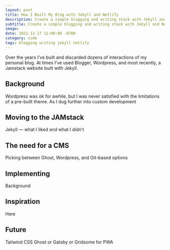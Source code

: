 ```yaml
---
layout: post
title: How I Built My Blog with Jekyll and Netlify
description: Create a simple blogging and writing stack with Jekyll and Netlify
subtitle: Create a simple blogging and writing stack with Jekyll and Netlify
image: 
date: 2021-11-17 12:00:00 -0700
category: code
tags: blogging writing jekyll netlify
---
```


Over the years I’ve built and discarded dozens of interactions of my personal blog. At times I’ve used Blogger, Wordpress, and most recently, a Jamstack website built with Jekyll.

## Background

Wordpress was ok for awhile, but I was never satisfied with the limitations of a pre-built theme. As I dug further into custom development

## Moving to the JAMstack

Jekyll — what I liked and what I didn’t

## The need for a CMS

Picking between Ghost, Wordpress, and Git-based options

## Implementing

Background

## Inspiration

Here

## Future

Tailwind CSS
Ghost or Gatsby or Gridsome for PWA
